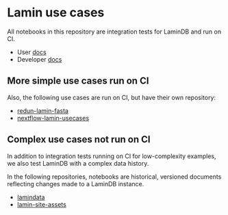 # Lamin use cases

All notebooks in this repository are integration tests for LaminDB and run on CI.

- User [docs](https://lamin.ai/docs/guide)
- Developer [docs](https://lamin-usecases-ddcd.netlify.app/)

## More simple use cases run on CI

Also, the following use cases are run on CI, but have their own repository:

- [redun-lamin-fasta](https://github.com/laminlabs/redun-lamin-fasta)
- [nextflow-lamin-usecases](https://github.com/laminlabs/nextflow-lamin-usecases)

## Complex use cases not run on CI

In addition to integration tests running on CI for low-complexity examples, we also test LaminDB with a complex data history.

In the following repositories, notebooks are historical, versioned documents reflecting changes made to a LaminDB instance.

- [lamindata](https://github.com/laminlabs/lamindata)
- [lamin-site-assets](https://github.com/laminlabs/lamin-site-assets)
